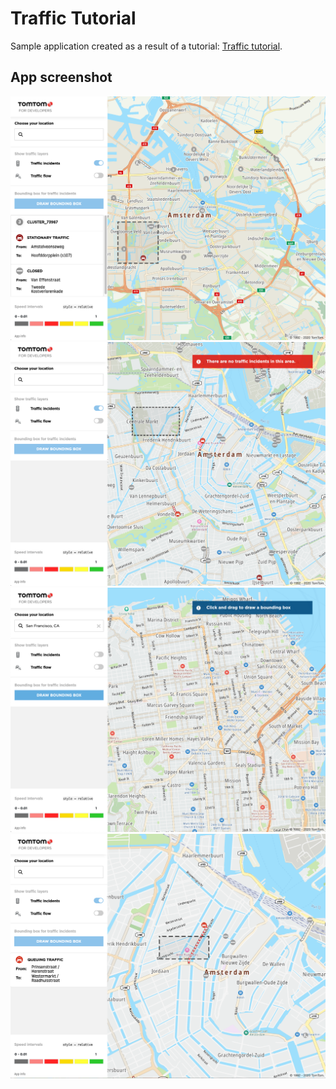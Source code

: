 # Traffic Tutorial

Sample application created as a result of a tutorial: [Traffic tutorial](https://developer.tomtom.com/maps-sdk-web-js-v5/tutorials-use-cases/traffic-tutorial).

## App screenshot

<img src="screenshots/incident_clusters.png" width="700">
<img src="screenshots/no_incidents_in_bbox.png" width="700">
<img src="screenshots/drawbbox_clicked_message.png" width="700">
<img src="screenshots/bbox_single_incident_zoom.png" width="700">
